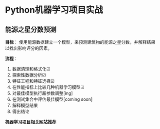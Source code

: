 # Python机器学习项目实战
## 能源之星分数预测

**目标**：
  使用能源数据建立一个模型，来预测建筑物的能源之星分数，并解释结果以找出影响评分的因素。

**流程**：
  1. 数据清理和格式化☑
  2. 探索性数据分析☑
  3. 特征工程和特征选择☑
  4. 在性能指标上比较几种机器学习模型☑
  5. 对最佳模型执行超参数调整[ing]
  6. 在测试集合中评估最佳模型[coming soon]
  7. 解释模型结果
  8. 得出结论

[**机器学习项目相关网站推荐**](https://github.com/Bugdragon/energy_star_score/blob/master/WEBSITE.md)